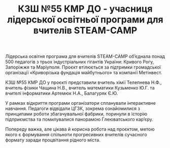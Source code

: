 ﻿---
title: КЗШ №55 КМР ДО - учасниця лідерської освітньої програми для вчителів STEAM-CAMP
---

Лідерська освітня програма для вчителів STEAM-CAMP  об’єднала понад 500 педагогів з трьох індустріальних гігантів України: Кривого Рогу, Запоріжжя та Маріуполя. Проєкт втілюється за підтримки громадської організації «Криворізька фундація майбутнього» та компанії Метінвест. 

КЗШ №55 КМР ДО у проєкті представили вчитель хімії Телепнева Н.Ф., вчитель фізики Чащина Н.В., вчитель математики Кузьменко Ю.Г. та вчителі інформатики Артемюк Н.А., Балагуряк Є.Ю.

У рамках відкриття програми організатори спланували інтерактивне навчання. Педагоги відвідали ЦГЗК, зокрема ознайомилися з принципами роботи збагачувальної фабрики, поринули в історію підприємства та помилувалися панорамою Глеюватського кар’єру. 

Попереду важка, але цікава й корисна робота над проєктом, метою якого є формування спільноти прогресивних вчителів сучасного формату заради процвітання рідного міста.

<slideshow></slideshow>